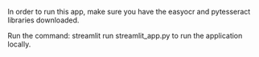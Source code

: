 In order to run this app, make sure you have the easyocr and  pytesseract libraries downloaded. 

Run the command: streamlit run streamlit_app.py to run the application locally. 